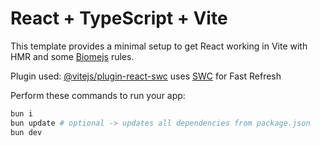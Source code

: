 # React + TypeScript + Vite

This template provides a minimal setup to get React working in Vite with HMR and some [Biomejs](https://biomejs.dev/) rules.

Plugin used:
[@vitejs/plugin-react-swc](https://github.com/vitejs/vite-plugin-react-swc) uses [SWC](https://swc.rs/) for Fast Refresh

Perform these commands to run your app:
```bash
bun i
bun update # optional -> updates all dependencies from package.json
bun dev
```

